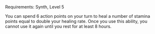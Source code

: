 Requirements: Synth, Level 5

You can spend 6 action points on your turn to heal a number of stamina points equal to double your healing rate. Once you use this ability, you cannot use it again until you rest for at least 8 hours.